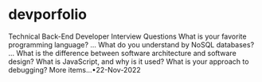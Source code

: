 # devporfolio

Technical Back-End Developer Interview Questions
What is your favorite programming language? ...
What do you understand by NoSQL databases? ...
What is the difference between software architecture and software design?
What is JavaScript, and why is it used?
What is your approach to debugging?
More items...•22-Nov-2022


